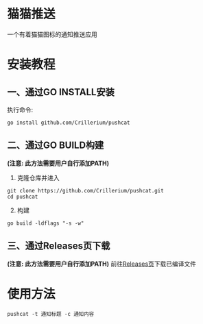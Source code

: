 # 猫猫推送
一个有着猫猫图标的通知推送应用  

# 安装教程
## 一、通过GO INSTALL安装
执行命令:
```
go install github.com/Crillerium/pushcat
```
## 二、通过GO BUILD构建
**(注意: 此方法需要用户自行添加PATH)**
1. 克隆仓库并进入
```
git clone https://github.com/Crillerium/pushcat.git
cd pushcat
```
2. 构建
```
go build -ldflags "-s -w"
```

## 三、通过Releases页下载
**(注意: 此方法需要用户自行添加PATH)**
前往[Releases页](https://github.com/Crillerium/pushcat/releases)下载已编译文件

# 使用方法
```
pushcat -t 通知标题 -c 通知内容
```
